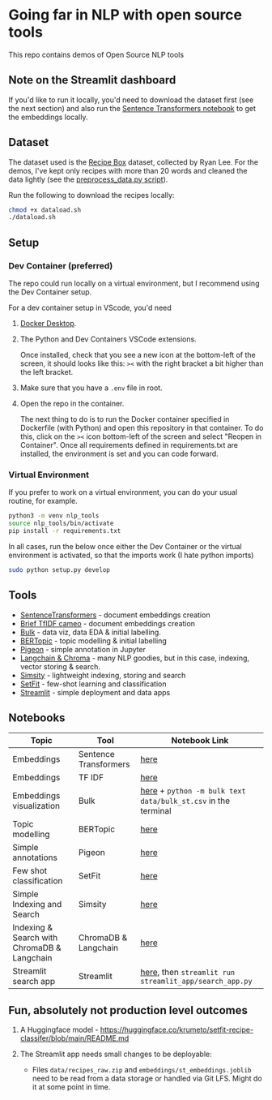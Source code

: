 # Going far in NLP with open source tools

This repo contains demos of Open Source NLP tools

## Note on the Streamlit dashboard

If you'd like to run it locally, you'd need to download the dataset first (see the next section) and also run the [Sentence Transformers notebook](/notebooks/sentence_transformers_embeddings.ipynb) to get the embeddings locally.

## Dataset

The dataset used is the [Recipe Box](https://eightportions.com/datasets/Recipes/) dataset, collected by Ryan Lee. For the demos, I've kept only recipes with more than 20 words and cleaned the data lightly (see the [preprocess_data.py script](../oss_nlp_tools_demos/data/preprocess_data.py)).

Run the following to download the recipes locally:


```bash
chmod +x dataload.sh
./dataload.sh 
```

## Setup

### Dev Container (preferred)

The repo could run locally on a virtual environment, but I recommend using the Dev Container setup.

For a dev container setup in VScode, you'd need

1. [Docker Desktop](https://www.docker.com/products/docker-desktop/).
2. The Python and Dev Containers VSCode extensions.

    Once installed, check that you see a new icon at the bottom-left of the screen, it should looks like this: `><` with the right bracket a bit higher than the left bracket.

3. Make sure that you have a `.env` file in root. 

4. Open the repo in the container.

    The next thing to do is to run the Docker container specified in Dockerfile (with Python) and open this repository in that container. To do this, click on the `><` icon bottom-left of the screen and select "Reopen in Container". Once all requirements defined in requirements.txt are installed, the environment is set and you can code forward.

### Virtual Environment

If you prefer to work on a virtual environment, you can do your usual routine, for example. 

```bash
python3 -m venv nlp_tools
source nlp_tools/bin/activate
pip install -r requirements.txt
```

In all cases, run the below once either the Dev Container or the virtual environment is activated, so that the imports work (I hate python imports)

```bash
sudo python setup.py develop
```

## Tools

- [SentenceTransformers](https://www.sbert.net/) - document embeddings creation
- [Brief TfIDF cameo](https://scikit-learn.org/stable/modules/generated/sklearn.feature_extraction.text.TfidfVectorizer.html) - document embeddings creation
- [Bulk](https://github.com/koaning/bulk) - data viz, data EDA & initial labelling.
- [BERTopic](https://maartengr.github.io/BERTopic/getting_started/quickstart/quickstart.html) - topic modelling & initial labelling
- [Pigeon](https://github.com/agermanidis/pigeon) - simple annotation in Jupyter
- [Langchain & Chroma](https://python.langchain.com/en/latest/index.html) - many NLP goodies, but in this case, indexing, vector storing & search.
- [Simsity](https://github.com/koaning/simsity) - lightweight indexing, storing and search
- [SetFit](https://github.com/huggingface/setfit) - few-shot learning and classification
- [Streamlit](https://streamlit.io/) - simple deployment and data apps

## Notebooks

| Topic  | Tool | Notebook Link
| ------------- | ------------- | ------------- |
| Embeddings  | Sentence Transformers  |[here](/notebooks/sentence_transformers_embeddings.ipynb)|
| Embeddings  | TF IDF |[here](/notebooks/tfidf_embeddings.ipynb)|
| Embeddings visualization  | Bulk |[here](/notebooks/bulk_prepwork.ipynb) + `python -m bulk text data/bulk_st.csv` in the terminal|
| Topic modelling | BERTopic |[here](/notebooks/bertopic_overview.ipynb)|
| Simple annotations| Pigeon |[here](/notebooks/annotations.ipynb)|
| Few shot classification| SetFit |[here](/notebooks/setfit_fewshot_classification.ipynb)|
| Simple Indexing and Search| Simsity |[here](/notebooks/simsity_index.ipynb)|
| Indexing & Search with ChromaDB & Langchain| ChromaDB & Langchain |[here](/notebooks/langchain_intro.ipynb)|
| Streamlit search app| Streamlit |[here](/search_app.py), then `streamlit run streamlit_app/search_app.py`|


## Fun, absolutely not production level outcomes

1. A Huggingface model - https://huggingface.co/krumeto/setfit-recipe-classifer/blob/main/README.md
2. The Streamlit app needs small changes to be deployable:

    - Files `data/recipes_raw.zip` and `embeddings/st_embeddings.joblib` need to be read from a data storage or handled via Git LFS. Might do it at some point in time. 
